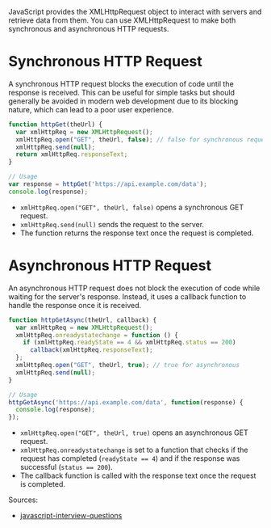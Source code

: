 JavaScript provides the XMLHttpRequest object to interact with servers and retrieve data from them. You can use 
XMLHttpRequest to make both synchronous and asynchronous HTTP requests.

# Synchronous HTTP Request
A synchronous HTTP request blocks the execution of code until the response is received. This can be useful for simple 
tasks but should generally be avoided in modern web development due to its blocking nature, which can lead to a poor user 
experience.
```js
function httpGet(theUrl) {
  var xmlHttpReq = new XMLHttpRequest();
  xmlHttpReq.open("GET", theUrl, false); // false for synchronous request
  xmlHttpReq.send(null);
  return xmlHttpReq.responseText;
}

// Usage
var response = httpGet('https://api.example.com/data');
console.log(response);
```
* `xmlHttpReq.open("GET", theUrl, false)` opens a synchronous GET request.
* `xmlHttpReq.send(null)` sends the request to the server.
* The function returns the response text once the request is completed.

# Asynchronous HTTP Request
An asynchronous HTTP request does not block the execution of code while waiting for the server's response. Instead, it
uses a callback function to handle the response once it is received.
```js
function httpGetAsync(theUrl, callback) {
  var xmlHttpReq = new XMLHttpRequest();
  xmlHttpReq.onreadystatechange = function () {
    if (xmlHttpReq.readyState == 4 && xmlHttpReq.status == 200)
      callback(xmlHttpReq.responseText);
  };
  xmlHttpReq.open("GET", theUrl, true); // true for asynchronous
  xmlHttpReq.send(null);
}

// Usage
httpGetAsync('https://api.example.com/data', function(response) {
  console.log(response);
});
```
* `xmlHttpReq.open("GET", theUrl, true)` opens an asynchronous GET request.
* `xmlHttpReq.onreadystatechange` is set to a function that checks if the request has completed (`readyState == 4`) and
  if the response was successful (`status == 200`).
* The callback function is called with the response text once the request is completed.

Sources:
* [javascript-interview-questions](https://github.com/sudheerj/javascript-interview-questions)